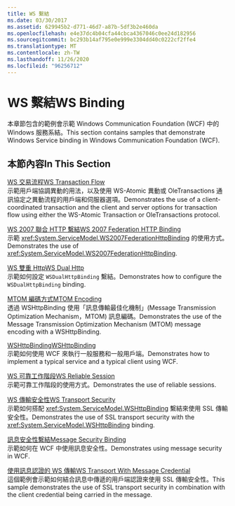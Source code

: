 ```yaml
---
title: WS 繫結
ms.date: 03/30/2017
ms.assetid: 629945b2-d771-46d7-a87b-5df3b2e460da
ms.openlocfilehash: e4e37dc4b04cfa44cbca4367046c0ee24d182956
ms.sourcegitcommit: bc293b14af795e0e999e3304dd40c0222cf2ffe4
ms.translationtype: MT
ms.contentlocale: zh-TW
ms.lasthandoff: 11/26/2020
ms.locfileid: "96256712"
---
```

# <a name="ws-binding"></a><span data-ttu-id="2d853-102">WS 繫結</span><span class="sxs-lookup"><span data-stu-id="2d853-102">WS Binding</span></span>

<span data-ttu-id="2d853-103">本章節包含的範例會示範 Windows Communication Foundation (WCF) 中的 Windows 服務系結。</span><span class="sxs-lookup"><span data-stu-id="2d853-103">This section contains samples that demonstrate Windows Service binding in Windows Communication Foundation (WCF).</span></span>  
  
## <a name="in-this-section"></a><span data-ttu-id="2d853-104">本節內容</span><span class="sxs-lookup"><span data-stu-id="2d853-104">In This Section</span></span>  

 [<span data-ttu-id="2d853-105">WS 交易流程</span><span class="sxs-lookup"><span data-stu-id="2d853-105">WS Transaction Flow</span></span>](ws-transaction-flow.md)  
 <span data-ttu-id="2d853-106">示範用戶端協調異動的用法，以及使用 WS-Atomic 異動或 OleTransactions 通訊協定之異動流程的用戶端和伺服器選項。</span><span class="sxs-lookup"><span data-stu-id="2d853-106">Demonstrates the use of a client-coordinated transaction and the client and server options for transaction flow using either the WS-Atomic Transaction or OleTransactions protocol.</span></span>  
  
 [<span data-ttu-id="2d853-107">WS 2007 聯合 HTTP 繫結</span><span class="sxs-lookup"><span data-stu-id="2d853-107">WS 2007 Federation HTTP Binding</span></span>](ws-2007-federation-http-binding.md)  
 <span data-ttu-id="2d853-108">示範 <xref:System.ServiceModel.WS2007FederationHttpBinding> 的使用方式。</span><span class="sxs-lookup"><span data-stu-id="2d853-108">Demonstrates the use of <xref:System.ServiceModel.WS2007FederationHttpBinding>.</span></span>  
  
 [<span data-ttu-id="2d853-109">WS 雙重 Http</span><span class="sxs-lookup"><span data-stu-id="2d853-109">WS Dual Http</span></span>](ws-dual-http.md)  
 <span data-ttu-id="2d853-110">示範如何設定 `WSDualHttpBinding` 繫結。</span><span class="sxs-lookup"><span data-stu-id="2d853-110">Demonstrates how to configure the `WSDualHttpBinding` binding.</span></span>  
  
 [<span data-ttu-id="2d853-111">MTOM 編碼方式</span><span class="sxs-lookup"><span data-stu-id="2d853-111">MTOM Encoding</span></span>](mtom-encoding.md)  
 <span data-ttu-id="2d853-112">透過 WSHttpBinding 使用「訊息傳輸最佳化機制」(Message Transmission Optimization Mechanism，MTOM) 訊息編碼。</span><span class="sxs-lookup"><span data-stu-id="2d853-112">Demonstrates the use of the Message Transmission Optimization Mechanism (MTOM) message encoding with a WSHttpBinding.</span></span>  
  
 [<span data-ttu-id="2d853-113">WSHttpBinding</span><span class="sxs-lookup"><span data-stu-id="2d853-113">WSHttpBinding</span></span>](wshttpbinding.md)  
 <span data-ttu-id="2d853-114">示範如何使用 WCF 來執行一般服務和一般用戶端。</span><span class="sxs-lookup"><span data-stu-id="2d853-114">Demonstrates how to implement a typical service and a typical client using WCF.</span></span>  
  
 [<span data-ttu-id="2d853-115">WS 可靠工作階段</span><span class="sxs-lookup"><span data-stu-id="2d853-115">WS Reliable Session</span></span>](ws-reliable-session.md)  
 <span data-ttu-id="2d853-116">示範可靠工作階段的使用方式。</span><span class="sxs-lookup"><span data-stu-id="2d853-116">Demonstrates the use of reliable sessions.</span></span>  
  
 [<span data-ttu-id="2d853-117">WS 傳輸安全性</span><span class="sxs-lookup"><span data-stu-id="2d853-117">WS Transport Security</span></span>](ws-transport-security.md)  
 <span data-ttu-id="2d853-118">示範如何搭配 <xref:System.ServiceModel.WSHttpBinding> 繫結來使用 SSL 傳輸安全性。</span><span class="sxs-lookup"><span data-stu-id="2d853-118">Demonstrates the use of SSL transport security with the <xref:System.ServiceModel.WSHttpBinding> binding.</span></span>  
  
 [<span data-ttu-id="2d853-119">訊息安全性繫結</span><span class="sxs-lookup"><span data-stu-id="2d853-119">Message Security Binding</span></span>](message-security-binding.md)  
 <span data-ttu-id="2d853-120">示範如何在 WCF 中使用訊息安全性。</span><span class="sxs-lookup"><span data-stu-id="2d853-120">Demonstrates using message security in WCF.</span></span>  
  
 [<span data-ttu-id="2d853-121">使用訊息認證的 WS 傳輸</span><span class="sxs-lookup"><span data-stu-id="2d853-121">WS Transport With Message Credential</span></span>](ws-transport-with-message-credential.md)  
 <span data-ttu-id="2d853-122">這個範例會示範如何結合訊息中傳遞的用戶端認證來使用 SSL 傳輸安全性。</span><span class="sxs-lookup"><span data-stu-id="2d853-122">This sample demonstrates the use of SSL transport security in combination with the client credential being carried in the message.</span></span>
